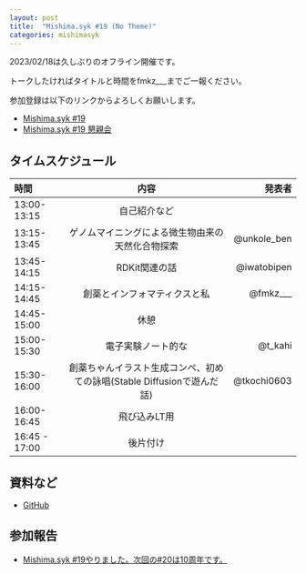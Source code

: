 ```yaml
---
layout: post
title:  "Mishima.syk #19 (No Theme)"
categories: mishimasyk
---
```


2023/02/18は久しぶりのオフライン開催です。

トークしたければタイトルと時間をfmkz___までご一報ください。

参加登録は以下のリンクからよろしくお願いします。

- [Mishima.syk #19](https://connpass.com/event/162761/)
- [Mishima.syk #19 懇親会](https://connpass.com/event/269377/)

## タイムスケジュール

| 時間 | 内容| 発表者 |
|:------------ |:--------------:| ------------:|
|13:00-13:15|自己紹介など||
|13:15-13:45|ゲノムマイニングによる微生物由来の天然化合物探索|@unkole_ben|
|13:45-14:15|RDKit関連の話|@iwatobipen|
|14:15-14:45|創薬とインフォマティクスと私|@fmkz___
|14:45-15:00|休憩|||
|15:00-15:30|電子実験ノート的な|@t_kahi|
|15:30-16:00|創薬ちゃんイラスト生成コンペ、初めての詠唱(Stable Diffusionで遊んだ話)|@tkochi0603|
|16:00-16:45|飛び込みLT用||
|16:45 - 17:00|後片付け||

## 資料など

- [GitHub](https://github.com/Mishima-syk/19)

## 参加報告

- [Mishima.syk #19やりました。次回の#20は10周年です。](http://blog.kzfmix.com/entry/1676782545)